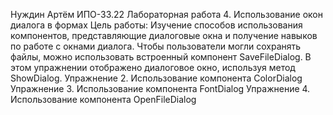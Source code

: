 Нуждин Артём ИПО-33.22
Лабораторная работа 4. Использование окон диалога в формах
Цель работы: Изучение способов использования компонентов, представляющие
диалоговые окна и получение навыков по работе с окнами диалога.
Чтобы пользователи могли сохранять файлы, можно использовать
встроенный компонент SaveFileDialog. В этом упражнении отображено диалоговое окно, используя метод
ShowDialog.
Упражнение 2. Использование компонента ColorDialog
Упражнение 3. Использование компонента FontDialog
Упражнение 4. Использование компонента OpenFileDialog
